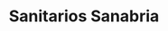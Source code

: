 ---
title: "Sanitarios Sanabria"
url: /ciudad-autonoma-de-buenos-aires/sanitarios-sanabria/
shop: Allgemein
---